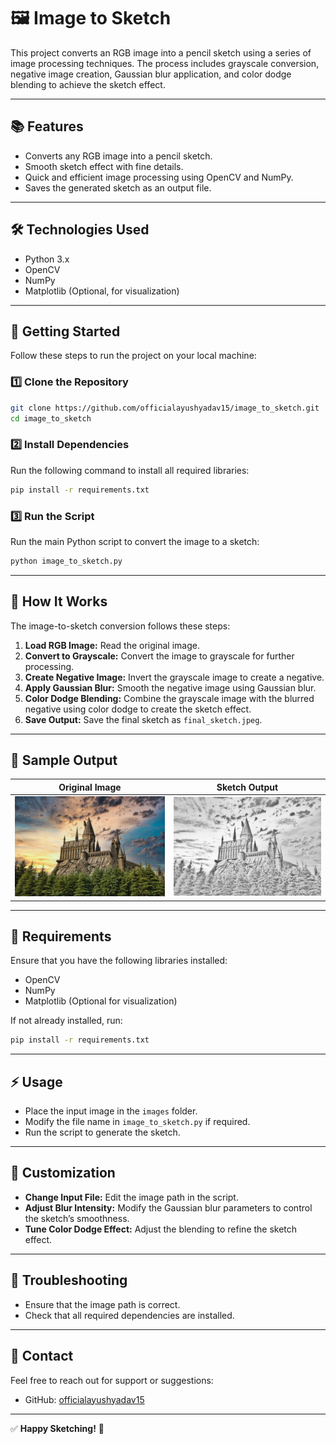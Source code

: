 # 🖼️ Image to Sketch

This project converts an RGB image into a pencil sketch using a series of image processing techniques. The process includes grayscale conversion, negative image creation, Gaussian blur application, and color dodge blending to achieve the sketch effect.

---

## 📚 Features
- Converts any RGB image into a pencil sketch.
- Smooth sketch effect with fine details.
- Quick and efficient image processing using OpenCV and NumPy.
- Saves the generated sketch as an output file.

---

## 🛠️ Technologies Used
- Python 3.x
- OpenCV
- NumPy
- Matplotlib (Optional, for visualization)



---

## 🚀 Getting Started
Follow these steps to run the project on your local machine:

### 1️⃣ Clone the Repository
```bash
git clone https://github.com/officialayushyadav15/image_to_sketch.git
cd image_to_sketch
```

### 2️⃣ Install Dependencies
Run the following command to install all required libraries:
```bash
pip install -r requirements.txt
```

### 3️⃣ Run the Script
Run the main Python script to convert the image to a sketch:
```bash
python image_to_sketch.py
```

---

## 📝 How It Works
The image-to-sketch conversion follows these steps:

1. **Load RGB Image:** Read the original image.
2. **Convert to Grayscale:** Convert the image to grayscale for further processing.
3. **Create Negative Image:** Invert the grayscale image to create a negative.
4. **Apply Gaussian Blur:** Smooth the negative image using Gaussian blur.
5. **Color Dodge Blending:** Combine the grayscale image with the blurred negative using color dodge to create the sketch effect.
6. **Save Output:** Save the final sketch as `final_sketch.jpeg`.

---

## 📸 Sample Output
| Original Image | Sketch Output |
|----------------|----------------|
| ![Original](image.jpg) | ![Sketch](final_sketch.jpeg) |

---

## 📄 Requirements
Ensure that you have the following libraries installed:
- OpenCV
- NumPy
- Matplotlib (Optional for visualization)

If not already installed, run:
```bash
pip install -r requirements.txt
```

---

## ⚡ Usage
- Place the input image in the `images` folder.
- Modify the file name in `image_to_sketch.py` if required.
- Run the script to generate the sketch.

---

## 🧩 Customization
- **Change Input File:** Edit the image path in the script.
- **Adjust Blur Intensity:** Modify the Gaussian blur parameters to control the sketch’s smoothness.
- **Tune Color Dodge Effect:** Adjust the blending to refine the sketch effect.

---

## 🐞 Troubleshooting
- Ensure that the image path is correct.
- Check that all required dependencies are installed.

---

## 📧 Contact
Feel free to reach out for support or suggestions:
- GitHub: [officialayushyadav15](https://github.com/officialayushyadav15)


---

✅ **Happy Sketching!** 🎨

